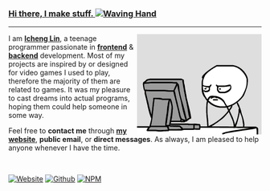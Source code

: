 <h3><a href="https://github.com/ichenglin?tab=repositories">Hi there, I make stuff. <img src="https://github.com/ichenglin/ichenglin/assets/41904540/588b7ba9-05e0-4177-8130-232c1b132cf5" width="28px" alt="Waving Hand"></a></h3>

---

<a href="https://runtimecloud.com/" target="_blank">
    <img align="right" width="248px" height="200px" src="https://raw.githubusercontent.com/ichenglin/ichenglin/main/assets/frustrated_programmer.gif" alt="Frustrated Programmer">
</a>

I am **[Icheng Lin](https://github.com/ichenglin)**, a teenage programmer passionate in **[frontend](https://github.com/ichenglin?tab=repositories)** & **[backend](https://github.com/ichenglin?tab=repositories)** development.
Most of my projects are inspired by or designed for video games I used to play, therefore the majority of them are related to games.
It was my pleasure to cast dreams into actual programs, hoping them could help someone in some way.

Feel free to **contact me** through **[my website](https://runtimecloud.com/)**, **public email**, or **direct messages**.
As always, I am pleased to help anyone whenever I have the time.

<br>

<a href="https://runtimecloud.com/" target="_blank"><img src="https://img.shields.io/badge/Website-runtimecloud-red?style=appveyor&logo=tailwindcss" alt="Website"></a>
<a href="https://github.com/ichenglin" target="_blank"><img src="https://img.shields.io/badge/Github-ichenglin-yellow?style=appveyor&logo=github" alt="Github"></a>
<a href="https://www.npmjs.com/~ichenglin" target="_blank"><img src="https://img.shields.io/badge/NPM-ichenglin-brightgreen?style=appveyor&logo=npm" alt="NPM"></a>